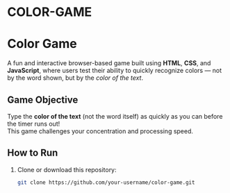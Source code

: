 # COLOR-GAME
# Color Game

A fun and interactive browser-based game built using **HTML**, **CSS**, and **JavaScript**, where users test their ability to quickly recognize colors — not by the word shown, but by the *color of the text*.
## Game Objective

Type the **color of the text** (not the word itself) as quickly as you can before the timer runs out!  
This game challenges your concentration and processing speed.

## How to Run

1. Clone or download this repository:
   ```bash
   git clone https://github.com/your-username/color-game.git
